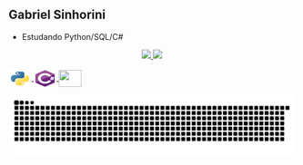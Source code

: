 ## Gabriel Sinhorini

- Estudando Python/SQL/C#

<div align="center">
  <a href="https://github.com/GabrielSinhorini">
  <img height="180em" src="https://github-readme-stats.vercel.app/api?username=GabrielSinhorini&show_icons=true&theme=dark&include_all_commits=true&count_private=true"/>
  <img height="180em" src="https://github-readme-stats.vercel.app/api/top-langs/?username=GabrielSinhorini&layout=compact&langs_count=7&theme=dark"/>
</div>

  
<div style="display: inline_block"><br>
  <img align="center" alt="Rafa-Python" height="30" width="40" src="https://raw.githubusercontent.com/devicons/devicon/master/icons/python/python-original.svg">
  <img align="center" alt="Rafa-Csharp" height="30" width="40" src="https://raw.githubusercontent.com/devicons/devicon/master/icons/csharp/csharp-original.svg">
  <img align="center" height="30" width="40" src="https://cdn.jsdelivr.net/gh/devicons/devicon/icons/mysql/mysql-plain-wordmark.svg">
</div>
  
  
![Snake animation](https://github.com/GabrielSinhorini/GabrielSinhorini/blob/output/github-contribution-grid-snake.svg)
